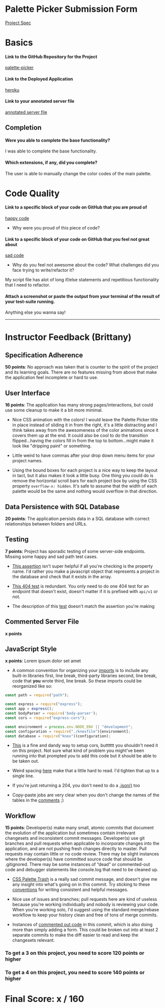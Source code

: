 # Palette Picker Submission Form

[Project Spec](http://frontend.turing.io/projects/palette-picker.html)

# Basics

#### Link to the GitHub Repository for the Project
[palette-picker](https://github.com/jasonlucas907/palette-picker)

#### Link to the Deployed Application
[heroku](https://jasonpalette.herokuapp.com/)

#### Link to your annotated server file
[annotated server file](https://github.com/jasonlucas907/palette-picker/blob/serverNotes/server.js)

## Completion

#### Were you able to complete the base functionality?

I was able to complete the base functionality.

#### Which extensions, if any, did you complete?

The user is able to manually change the color codes of the main palette.

# Code Quality

#### Link to a specific block of your code on GitHub that you are proud of
[happy code]()

* Why were you proud of this piece of code?

#### Link to a specific block of your code on GitHub that you feel not great about
[sad code](https://github.com/jasonlucas907/palette-picker/blob/master/public/js/scripts.js)

* Why do you feel not awesome about the code? What challenges did you face trying to write/refactor it?

My script file has alot of long if/else statements and repetitious functionality that I need to refactor.

#### Attach a screenshot or paste the output from your terminal of the result of your test-suite running.

Anything else you wanna say!

-----


# Instructor Feedback (Brittany)

## Specification Adherence

**50 points**: No approach was taken that is counter to the spirit of the project and its learning goals. There are no features missing from above that make the application feel incomplete or hard to use.

## User Interface

**16 points**: The application has many strong pages/interactions, but could use some cleanup to make it a bit more minimal.

* Nice CSS animation with the colors! I would leave the Palette Picker title in place instead of sliding it in from the right, it's a little distracting and I think takes away from the awesomeness of the color animations since it covers them up at the end. It could also be cool to do the transition flipped...having the colors fill in from the top to bottom...might make it look like "dripping paint" or something.

* Little weird to have commas after your drop down menu items for your project names.

* Using the bound boxes for each project is a nice way to keep the layout in tact, but it also makes it look a little busy. One thing you could do is remove the horizontal scroll bars for each project box by using the CSS property `overflow-x: hidden`. It's safe to assume that the width of each palette would be the same and nothing would overflow in that direction.


## Data Persistence with SQL Database

**20 points**: The application persists data in a SQL database with correct relationships between folders and URLs.

## Testing

**7 points**: Project has sporadic testing of some server-side endpoints. Missing some happy and sad path test cases.

* [This assertion](https://github.com/jasonlucas907/palette-picker/blob/master/test/roots.spec.js#L60) isn't super helpful if all you're checking is the property name. I'd rather you make a javascript object that represents a project in the database and check that it exists in the array.

* [This 404 test](https://github.com/jasonlucas907/palette-picker/blob/master/test/roots.spec.js#L66-L72) is redundant. You only need to do one 404 test for an endpoint that doesn't exist, doesn't matter if it is prefixed with `api/v1` or not.

* The description of this [test](https://github.com/jasonlucas907/palette-picker/blob/master/test/roots.spec.js#L99-L105) doesn't match the assertion you're making


## Commented Server File

**x points**


## JavaScript Style

**x points**: Lorem ipsum dolor set amet

* A common convention for organizing your [imports](https://github.com/jasonlucas907/palette-picker/blob/master/server.js#L1-L9) is to include any built-in libraries first, line break, third-party libraries second, line break, code that **you** wrote third, line break. So these imports could be reorganized like so:

```js
const path = require("path");

const express = require("express");
const app = express();
const bodyParser = require('body-parser');
const cors = require("express-cors");

const environment = process.env.NODE_ENV || "development";
const configuration = require("./knexfile")[environment];
const database = require("knex")(configuration);
```

* [This](https://github.com/jasonlucas907/palette-picker/blob/master/server.js#L13-L22) is a fine and dandy way to setup cors, butttttt you shouldn't need it on this project. Not sure what kind of problem you might've been running into that prompted you to add this code but it should be able to be taken out.

* Weird spacing [here](https://github.com/jasonlucas907/palette-picker/blob/master/server.js#L93-L98) make that a little hard to read. I'd tighten that up to a single line.

* If you're just returning a 204, you don't need to do a [.json()](https://github.com/jasonlucas907/palette-picker/blob/master/server.js#L134) too

* Copy-paste jobs are very clear when you don't change the names of the tables in the [comments](https://github.com/jasonlucas907/palette-picker/blob/master/db/seeds/test/testSeed.js#L4-L5) ;)

## Workflow

**15 points**: Developer(s) make many small, atomic commits that document the evolution of the application but sometimes contain irrelevant changesets and inconsistent commit messages. Developer(s) use git branches and pull requests when applicable to incorporate changes into the application, and are not pushing fresh changes directly to master. Pull requests may contain little or no code review. There may be slight instances where the developer(s) have committed source code that should be .gitignored. There may be some instances of “dead” or commented-out code and debugger statements like console.log that need to be cleaned up.

* [CSS Palette Trash](https://github.com/jasonlucas907/palette-picker/commit/88fb9a99309a17da5d74457502ff6d5cee582c2b) is a really sad commit message, and doesn't give me any insight into what's going on in this commit. Try sticking to these [conventions](https://chris.beams.io/posts/git-commit/) for writing consistent and helpful messages.

* Nice use of issues and branches; pull requests here are kind of useless because you're working individually and nobody is reviewing your code. When you're working solo, I'd suggest using the standard merge/rebase workflow to keep your history clean and free of tons of merge commits.

* Instances of [commented out code](https://github.com/jasonlucas907/palette-picker/commit/5f23210d81549c4442fd52bb2edbf9ad6a2500e9) in this commit, which is also doing more than simply adding a form. This could be broken out into at least 2 separate commits to make the diff easier to read and keep the changesets relevant.


### To get a 3 on this project, you need to score 120 points or higher
### To get a 4 on this project, you need to score 140 points or higher

# Final Score: x / 160
